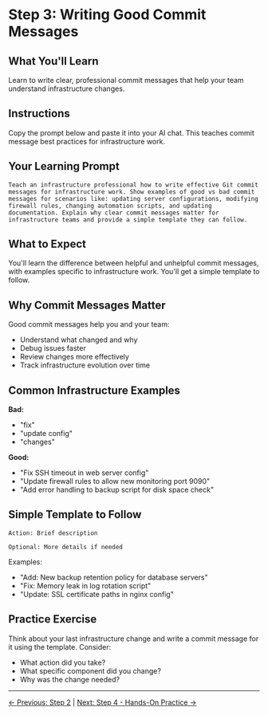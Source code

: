# Step 3: Writing Good Commit Messages

## What You'll Learn
Learn to write clear, professional commit messages that help your team understand infrastructure changes.

## Instructions
Copy the prompt below and paste it into your AI chat. This teaches commit message best practices for infrastructure work.

## Your Learning Prompt

```
Teach an infrastructure professional how to write effective Git commit messages for infrastructure work. Show examples of good vs bad commit messages for scenarios like: updating server configurations, modifying firewall rules, changing automation scripts, and updating documentation. Explain why clear commit messages matter for infrastructure teams and provide a simple template they can follow.
```

## What to Expect
You'll learn the difference between helpful and unhelpful commit messages, with examples specific to infrastructure work. You'll get a simple template to follow.

## Why Commit Messages Matter
Good commit messages help you and your team:
- Understand what changed and why
- Debug issues faster
- Review changes more effectively
- Track infrastructure evolution over time

## Common Infrastructure Examples

**Bad:**
- "fix"
- "update config"
- "changes"

**Good:**
- "Fix SSH timeout in web server config"
- "Update firewall rules to allow new monitoring port 9090"
- "Add error handling to backup script for disk space check"

## Simple Template to Follow
```
Action: Brief description

Optional: More details if needed
```

Examples:
- "Add: New backup retention policy for database servers"
- "Fix: Memory leak in log rotation script"
- "Update: SSL certificate paths in nginx config"

## Practice Exercise
Think about your last infrastructure change and write a commit message for it using the template. Consider:
- What action did you take?
- What specific component did you change?
- Why was the change needed?

---
[← Previous: Step 2](./step-2-add-commit-push.md) | [Next: Step 4 - Hands-On Practice →](./step-4-hands-on-practice.md)
